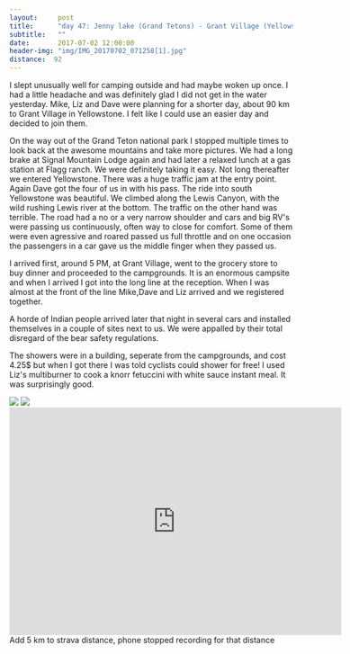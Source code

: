 ```yaml
---
layout:     post
title:      "day 47: Jenny lake (Grand Tetons) - Grant Village (Yellowstone)"
subtitle:   ""
date:       2017-07-02 12:00:00
header-img: "img/IMG_20170702_071258[1].jpg"
distance:  92
---
```


I slept unusually well for camping outside and had maybe woken up once.
I had a little headache and was definitely glad I did not get in the water yesterday.
Mike, Liz and Dave were planning for a shorter day, about 90 km to Grant Village in Yellowstone.
I felt like I could use an easier day and decided to join them.

On the way out of the Grand Teton national park I stopped multiple times to look back at the awesome mountains and take more pictures.
We had a long brake at Signal Mountain Lodge again and had later a relaxed lunch at a gas station at Flagg ranch.
We were definitely taking it easy.
Not long thereafter we entered Yellowstone.
There was a huge traffic jam at the entry point.
Again Dave got the four of us in with his pass.
The ride into south Yellowstone was beautiful.
We climbed along the Lewis Canyon, with the wild rushing Lewis river at the bottom.
The traffic on the other hand was terrible.
The road had a no or a very narrow shoulder and cars and big RV's were passing us continuously, often way to close for comfort.
Some of them were even agressive and roared passed us full throttle and on one occasion the passengers in a car gave us the middle finger when they passed us.

I arrived first, around 5 PM, at Grant Village, went to the grocery store to buy dinner and proceeded to the campgrounds.
It is an enormous campsite and when I arrived I got into the long line at the reception.
When I was almost at the front of the line Mike,Dave and Liz arrived and we registered together.

A horde of Indian people arrived later that night in several cars and installed themselves in a couple of sites next to us.
We were appalled by their total disregard of the bear safety regulations.

The showers were in a building, seperate from the campgrounds, and cost 4.25$ but when I got there I was told cyclists could shower for free!
I used Liz's multiburner to cook a knorr fetuccini with white sauce instant meal.
It was surprisingly good.




<img src="{{ site.baseurl }}/img/IMG_20170702_112306[1].jpg">
<span class="caption text-muted"></span>

<img src="{{ site.baseurl }}/img/IMG_20170702_153453[1].jpg">
<span class="caption text-muted"></span>


<iframe height='405' width='590' frameborder='0' allowtransparency='true' scrolling='no' src='https://www.strava.com/activities/1066302723/embed/5f47ec7b567073c56cd96585a1d4b7834a057fa8'></iframe>
<span class="caption text-muted">Add 5 km to strava distance, phone stopped recording for that distance</span>

